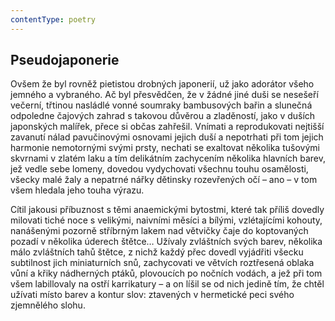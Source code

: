 ```yaml
---
contentType: poetry
---
```


<section>

# Pseudojaponerie

Ovšem že byl rovněž pietistou drobných japonerií, už jako adorátor všeho jemného a vybraného. Ač byl přesvědčen, že v žádné jiné duši se nesešeří večerní, třtinou nasládlé vonné soumraky bambusových bařin a slunečná odpoledne čajových zahrad s takovou důvěrou a zladěností, jako v duších japonských malířek, přece si občas zahřešil. Vnímati a reprodukovati nejtišší zavanutí nálad pavučinovými osnovami jejich duší a nepotrhati při tom jejich harmonie nemotornými svými prsty, nechati se exaltovat několika tušovými skvrnami v zlatém laku a tím delikátním zachycením několika hlavních barev, jež vedle sebe lomeny, dovedou vydychovati všechnu touhu osamělosti, všecky malé žaly a nepatrné nářky dětinsky rozevřených očí – ano – v tom všem hledala jeho touha výrazu. 

Cítil jakousi příbuznost s těmi anaemickými bytostmi, které tak příliš dovedly milovati tiché noce s velikými, naivními měsíci a bílými, vzlétajícími kohouty, nanášenými pozorně stříbrným lakem nad větvičky čaje do koptovaných pozadí v několika úderech štětce… Užívaly zvláštních svých barev, několika málo zvláštních tahů štětce, z nichž každý přec dovedl vyjádřiti všecku subtilnost jich miniaturních snů, zachycovati ve větvích roztřesená oblaka vůní a křiky nádherných ptáků, plovoucích po nočních vodách, a jež při tom všem labillovaly na ostří karrikatury – a on líšil se od nich jedině tím, že chtěl užívati místo barev a kontur slov: ztavených v hermetické peci svého zjemnělého slohu.

</section>
